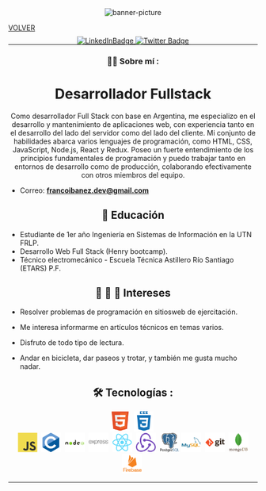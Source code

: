 
<div id="header" align="center">
  <img src="https://media.licdn.com/dms/image/D4D16AQEdyHtRpk-Qtw/profile-displaybackgroundimage-shrink_350_1400/0/1681330192761?e=1687996800&v=beta&t=FpCOXp3G7iVvDg7EuD3DJxeHpL2OvG5FAKA2PqrBn-s" width="800" height="160" alt="banner-picture">
<div align="left" style="padding: 10px; margin: -10px;">

  [VOLVER](https://github.com/francoibanezweb)
</div>
    <div id="badges" style="margin:-15px;">
      <a href="https://www.linkedin.com/in/francoibanezweb/">
        <img src="https://img.shields.io/badge/LinkedIn-blue?style=for-the-badge&logo=linkedin&logoColor=white" alt="LinkedInBadge"> 
      </a>
      <a href="https://twitter.com/francoibanezdev">
    <img src="https://img.shields.io/badge/Twitter-blue?style=for-the-badge&logo=twitter&logoColor=white" alt="Twitter Badge"/>
       </a>
    </div>

---

### :man_technologist: Sobre mí :
# Desarrollador Fullstack

Como desarrollador Full Stack con base en Argentina, me especializo en el desarrollo y mantenimiento de aplicaciones web, con experiencia tanto en el desarrollo del lado del servidor como del lado del cliente. Mi conjunto de habilidades abarca varios lenguajes de programación, como HTML, CSS, JavaScript, Node.js, React y Redux. Poseo un fuerte entendimiento de los principios fundamentales de programación y puedo trabajar tanto en entornos de desarrollo como de producción, colaborando efectivamente con otros miembros del equipo.
  <div align="left">
    
* Correo: [__francoibanez.dev@gmail.com__](mailto:francoibanez.dev@gmail.com)
    
  </div>
## :school: Educación
<div align="left">

- Estudiante de 1er año Ingeniería en Sistemas de Información en la UTN FRLP.
- Desarrollo Web Full Stack (Henry bootcamp).
- Técnico electromecánico - Escuela Técnica Astillero Río Santiago (ETARS) P.F.

</div>

## 🏃 🚴 📖 Intereses

<div align="left">

- Resolver problemas de programación en sitiosweb de ejercitación.

- Me interesa informarme en artículos técnicos en temas varios.

- Disfruto de todo tipo de lectura.

- Andar en bicicleta, dar paseos y trotar, y también me gusta mucho nadar.

</div>



## :hammer_and_wrench: Tecnologías : 
  
<img src="https://github.com/devicons/devicon/blob/master/icons/html5/html5-original.svg" title="HTML5" alt="HTML" width="40" height="40"/>&nbsp;
<img src="https://github.com/devicons/devicon/blob/master/icons/css3/css3-plain-wordmark.svg"  title="CSS3" alt="CSS" width="40" height="40"/>&nbsp;  
<img src="https://github.com/devicons/devicon/blob/master/icons/javascript/javascript-original.svg" title="JavaScript" alt="JavaScript" width="40" height="40"/>&nbsp;
<img src="https://github.com/devicons/devicon/blob/master/icons/c/c-original.svg" title="c" alt="c" width="40" height="40"/>&nbsp;
<img src="https://github.com/devicons/devicon/blob/master/icons/nodejs/nodejs-original-wordmark.svg" title="NodeJS" alt="NodeJS" width="40" height="40"/>&nbsp;
<img src="https://github.com/devicons/devicon/blob/master/icons/express/express-original-wordmark.svg" title="Express" alt="Express" width="40" height="40"/>&nbsp;
<img src="https://github.com/devicons/devicon/blob/master/icons/react/react-original.svg" title="React" alt="React" width="40" height="40"/>&nbsp;
<img src="https://github.com/devicons/devicon/blob/master/icons/redux/redux-original.svg" title="Redux" alt="Redux " width="40" height="40"/>&nbsp;
<img src="https://github.com/devicons/devicon/blob/master/icons/postgresql/postgresql-original-wordmark.svg" title="PostgreSQL" alt="PostgreSWL" width="40" height="40"/>
<img src="https://github.com/devicons/devicon/blob/master/icons/mysql/mysql-original-wordmark.svg" title="MySQL"  alt="MySQL" width="40" height="40"/>&nbsp;
<img src="https://github.com/devicons/devicon/blob/master/icons/git/git-original-wordmark.svg" title="Git" alt="Git" width="40" height="40"/>&nbsp;
<img src="https://github.com/devicons/devicon/blob/master/icons/mongodb/mongodb-original-wordmark.svg" title="PostgreSQL" alt="PostgreSWL" width="40" height="40"/>
<img src="https://github.com/devicons/devicon/blob/master/icons/firebase/firebase-plain-wordmark.svg" title="Firebase" alt="Firebase" width="40" height="40"/>&nbsp;
  
---
